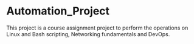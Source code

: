 # Automation_Project

This project is a course assignment project to perform the operations on Linux and Bash scripting, Networking fundamentals and DevOps.
